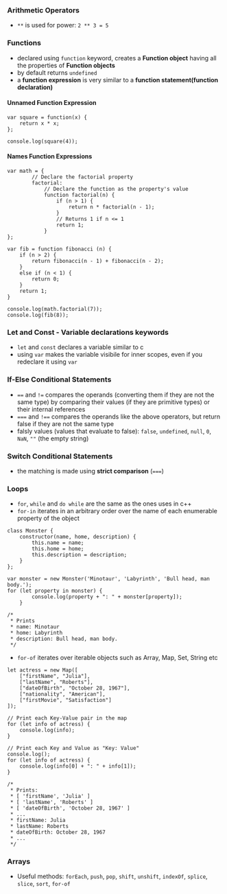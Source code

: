 ### Arithmetic Operators 

* `**` is used for power: `2 ** 3 = 5`

### Functions 

* declared using `function` keyword, creates a **Function object** having all the properties of **Function objects**
* by default returns `undefined`
* a **function expression** is very similar to a **function statement(function declaration)**

#### Unnamed Function Expression
```
var square = function(x) { 
    return x * x; 
};

console.log(square(4));
```

#### Names Function Expressions
```
var math = {
        // Declare the factorial property
        factorial: 
            // Declare the function as the property's value
            function factorial(n) {
                if (n > 1) {
                    return n * factorial(n - 1);
                }
                // Returns 1 if n <= 1
                return 1;
            }
};

var fib = function fibonacci (n) {
    if (n > 2) {
        return fibonacci(n - 1) + fibonacci(n - 2);
    }
    else if (n < 1) {
        return 0;
    }
    return 1;
}

console.log(math.factorial(7));
console.log(fib(8));
```

### Let and Const - Variable declarations keywords

* `let` and `const` declares a variable similar to c 
* using `var` makes the variable visibile for inner scopes, even if you redeclare it using `var` 


### If-Else Conditional Statements 

* `==` and `!=` compares the operands (converting them if they are not the same type) by comparing their values (if they are primitive types) or their internal references
* `===` and `!==` compares the operands like the above operators, but return false if they are not the same type
* falsly values (values that evaluate to false): `false`, `undefined`, `null`, `0`, `NaN`, `""` (the empty string)

### Switch Conditional Statements

* the matching is made using **strict comparison** (`===`)

### Loops 

* `for`, `while` and `do while` are the same as the ones uses in c++ 
* `for-in` iterates in an arbitrary order over the name of each enumerable property of the object 
```
class Monster {
    constructor(name, home, description) {
        this.name = name;
        this.home = home;
        this.description = description;
    }
};

var monster = new Monster('Minotaur', 'Labyrinth', 'Bull head, man body.');
for (let property in monster) {
        console.log(property + ": " + monster[property]);
    }

/*
 * Prints 
 * name: Minotaur
 * home: Labyrinth
 * description: Bull head, man body.
 */
```
* `for-of` iterates over iterable objects such as Array, Map, Set, String etc
```
let actress = new Map([
    ["firstName", "Julia"],
    ["lastName", "Roberts"],
    ["dateOfBirth", "October 28, 1967"],
    ["nationality", "American"],
    ["firstMovie", "Satisfaction"]
]);

// Print each Key-Value pair in the map
for (let info of actress) {
    console.log(info);
}

// Print each Key and Value as "Key: Value"
console.log();
for (let info of actress) {
    console.log(info[0] + ": " + info[1]);
}

/*
 * Prints:
 * [ 'firstName', 'Julia' ]
 * [ 'lastName', 'Roberts' ]
 * [ 'dateOfBirth', 'October 28, 1967' ]
 * ... 
 * firstName: Julia
 * lastName: Roberts
 * dateOfBirth: October 28, 1967
 * ...
 */
```

### Arrays 
* Useful methods: `forEach`, `push`, `pop`, `shift`, `unshift`, `indexOf`, `splice`, `slice`, `sort`, `for-of`